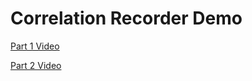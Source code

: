 # Correlation Recorder Demo

[Part 1 Video](https://www.youtube.com/watch?v=u3QkjkrzO5U)  

[Part 2 Video](https://youtu.be/bQQEty7rTvo)

